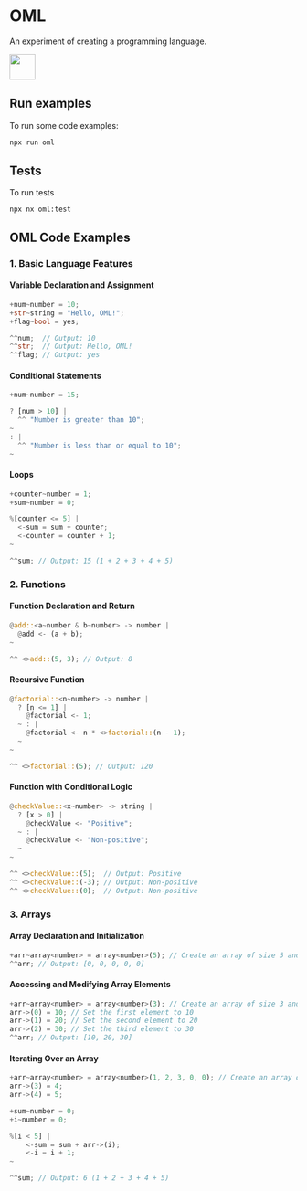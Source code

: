 # OML

An experiment of creating a programming language.

<a alt="Nx logo" href="https://nx.dev" target="_blank" rel="noreferrer"><img src="https://raw.githubusercontent.com/nrwl/nx/master/images/nx-logo.png" width="45"></a>

## Run examples

To run some code examples:

```sh
npx run oml
```

## Tests

To run tests

```
npx nx oml:test
```

## OML Code Examples

### 1. Basic Language Features

#### Variable Declaration and Assignment
```rs
+num~number = 10;
+str~string = "Hello, OML!";
+flag~bool = yes;

^^num;  // Output: 10
^^str;  // Output: Hello, OML!
^^flag; // Output: yes
```

#### Conditional Statements
```rs
+num~number = 15;

? [num > 10] |
  ^^ "Number is greater than 10";
~
: |
  ^^ "Number is less than or equal to 10";
~
```

#### Loops
```rs
+counter~number = 1;
+sum~number = 0;

%[counter <= 5] |
  <-sum = sum + counter;
  <-counter = counter + 1;
~

^^sum; // Output: 15 (1 + 2 + 3 + 4 + 5)
```

### 2. Functions

#### Function Declaration and Return
```rs
@add::<a~number & b~number> -> number |
  @add <- (a + b);
~

^^ <>add::(5, 3); // Output: 8
```

#### Recursive Function
```rs
@factorial::<n~number> -> number |
  ? [n <= 1] |
    @factorial <- 1;
  ~ : |
    @factorial <- n * <>factorial::(n - 1);
  ~
~

^^ <>factorial::(5); // Output: 120
```

#### Function with Conditional Logic
```rs
@checkValue::<x~number> -> string |
  ? [x > 0] |
    @checkValue <- "Positive";
  ~ : |
    @checkValue <- "Non-positive";
  ~
~

^^ <>checkValue::(5);  // Output: Positive
^^ <>checkValue::(-3); // Output: Non-positive
^^ <>checkValue::(0);  // Output: Non-positive
```

### 3. Arrays

#### Array Declaration and Initialization
```rs
+arr~array<number> = array<number>(5); // Create an array of size 5 and initialized with 0 by default
^^arr; // Output: [0, 0, 0, 0, 0]
```

#### Accessing and Modifying Array Elements
```rs
+arr~array<number> = array<number>(3); // Create an array of size 3 and initialized with 0 by default
arr->(0) = 10; // Set the first element to 10
arr->(1) = 20; // Set the second element to 20
arr->(2) = 30; // Set the third element to 30
^^arr; // Output: [10, 20, 30]
```

#### Iterating Over an Array
```rs
+arr~array<number> = array<number>(1, 2, 3, 0, 0); // Create an array of size 5 and initialized with array literal
arr->(3) = 4;
arr->(4) = 5;

+sum~number = 0;
+i~number = 0;

%[i < 5] |
    <-sum = sum + arr->(i);
    <-i = i + 1;
~

^^sum; // Output: 6 (1 + 2 + 3 + 4 + 5)
```